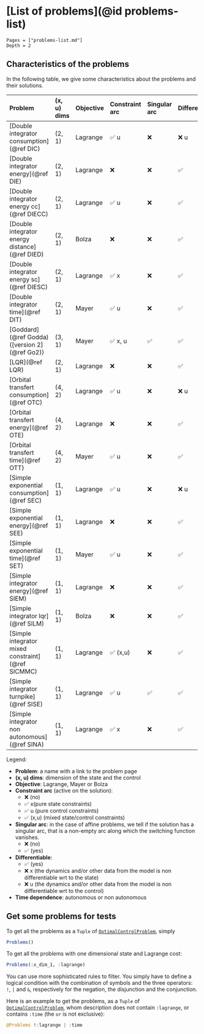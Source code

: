 # [List of problems](@id problems-list)

```@contents
Pages = ["problems-list.md"]
Depth = 2
```

## Characteristics of the problems

In the following table, we give some characteristics about the problems and their solutions.

| **Problem**                                      | **(x, u) dims** | **Objective** | **Constraint arc** | **Singular arc** | **Differentiable** | **Time dependence**
| :----------------------------------------------- | :-------------- | :------------ | :----------------- | :--------------- | :----------------- | :------------------ 
| [Double integrator consumption](@ref DIC)        | (2, 1)          | Lagrange    | ✅ u                 | ❌               | ❌ u               | autonomous
| [Double integrator energy](@ref DIE)             | (2, 1)          | Lagrange    | ❌                   | ❌               | ✅                 | autonomous
| [Double integrator energy cc](@ref DIECC)        | (2, 1)          | Lagrange    | ✅ u                 | ❌               | ✅                 | autonomous
| [Double integrator energy distance](@ref DIED)   | (2, 1)          | Bolza       | ❌                   | ❌               | ✅                 | autonomous
| [Double integrator energy sc](@ref DIESC)        | (2, 1)          | Lagrange    | ✅ x                 | ❌               | ✅                 | autonomous
| [Double integrator time](@ref DIT)               | (2, 1)          | Mayer       | ✅ u                 | ❌               | ✅                 | autonomous
| [Goddard](@ref Godda) ([version 2](@ref Go2))    | (3, 1)          | Mayer       | ✅ x, u              | ✅               | ✅                 | autonomous
| [LQR](@ref LQR)                                  | (2, 1)          | Lagrange    | ❌                   | ❌               | ✅                 | autonomous
| [Orbital transfert consumption](@ref OTC)        | (4, 2)          | Lagrange    | ✅ u                 | ❌               | ❌ u               | autonomous
| [Orbital transfert energy](@ref OTE)             | (4, 2)          | Lagrange    | ❌                   | ❌               | ✅                 | autonomous
| [Orbital transfert time](@ref OTT)               | (4, 2)          | Mayer       | ✅ u                 | ❌               | ✅                 | autonomous
| [Simple exponential consumption](@ref SEC)       | (1, 1)          | Lagrange    | ✅ u                 | ❌               | ❌ u               | autonomous
| [Simple exponential energy](@ref SEE)            | (1, 1)          | Lagrange    | ❌                   | ❌               | ✅                 | autonomous
| [Simple exponential time](@ref SET)              | (1, 1)          | Mayer       | ✅ u                 | ❌               | ✅                 | autonomous
| [Simple integrator energy](@ref SIEM)            | (1, 1)          | Lagrange    | ❌                   | ❌               | ✅                 | autonomous
| [Simple integrator lqr](@ref SILM)               | (1, 1)          | Bolza       | ❌                   | ❌               | ✅                 | autonomous
| [Simple integrator mixed constraint](@ref SICMMC)| (1, 1)          | Lagrange    | ✅ (x,u)             | ❌               | ✅                 | autonomous
| [Simple integrator turnpike](@ref SISE)          | (1, 1)          | Lagrange    | ✅ u                 | ✅               | ✅                 | autonomous
| [Simple integrator non autonomous](@ref SINA)    | (1, 1)          | Lagrange    | ✅ x                 | ❌               | ✅                 | non autonomous

Legend:

- **Problem**: a name with a link to the problem page
- **(x, u) dims**: dimension of the state and the control
- **Objective**: Lagrange, Mayer or Bolza
- **Constraint arc** (active on the solution):
  - ❌ (no)
  - ✅ x(pure state constraints)
  - ✅ u (pure control constraints)
  - ✅ (x,u) (mixed state/control constraints)
- **Singular arc**: in the case of affine problems, we tell if the solution has a singular arc, that is a non-empty arc along which the switching function vanishes.
  - ❌ (no)
  - ✅ (yes)
- **Differentiable**:
  - ✅ (yes)
  - ❌ x (the dynamics and/or other data from the model is non differentiable wrt to the state)
  - ❌ u (the dynamics and/or other data from the model is non differentiable wrt to the control)
- **Time dependence**: autonomous or non autonomous

## Get some problems for tests

To get all the problems as a `Tuple` of [`OptimalControlProblem`](@ref), simply

```julia
Problems()
```

To get all the problems with one dimensional state and Lagrange cost:

```julia
Problems(:x_dim_1, :lagrange)
```

You can use more sophisticated rules to filter. You simply have to define a logical condition with the combination of symbols and the three operators: `!`, `|` and `&`, respectively for the negation, the disjunction and the conjunction.

Here is an example to get the problems, as a `Tuple` of [`OptimalControlProblem`](@ref), whom description does not contain `:lagrange`, or contains `:time` (the `or` is not exclusive):

```julia
@Problems !:lagrange | :time
```
